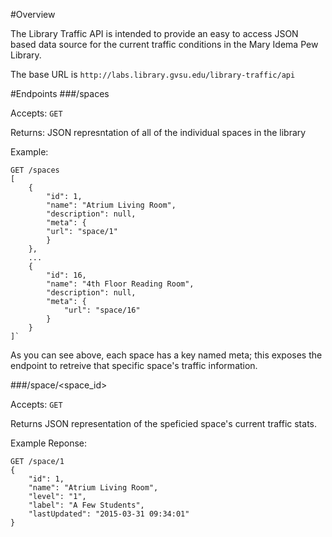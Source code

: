 #Overview

The Library Traffic API is intended to provide an easy to access JSON based data source for the current traffic conditions in the Mary Idema Pew Library.

The base URL is `http://labs.library.gvsu.edu/library-traffic/api`

#Endpoints
###/spaces


Accepts: `GET`

Returns: JSON represntation of all of the individual spaces in the library

Example:

```
GET /spaces
[
    {
        "id": 1,
        "name": "Atrium Living Room",
        "description": null,
        "meta": {
        "url": "space/1"
        }
    },
    ...
    {
        "id": 16,
        "name": "4th Floor Reading Room",
        "description": null,
        "meta": {
            "url": "space/16"
        }
    }
]`
```

As you can see above, each space has a key named meta; this exposes the endpoint to retreive that specific space's traffic information.

###/space/<space_id>

Accepts: `GET`

Returns JSON representation of the speficied space's current traffic stats.

Example Reponse:
```
GET /space/1
{
    "id": 1,
    "name": "Atrium Living Room",
    "level": "1",
    "label": "A Few Students",
    "lastUpdated": "2015-03-31 09:34:01"
}
```